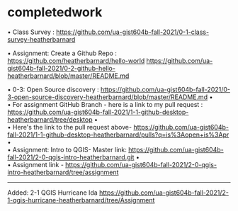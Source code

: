 # completedwork

•	Class Survey : https://github.com/ua-gist604b-fall-2021/0-1-class-survey-heatherbarnard

•	Assignment: Create a Github Repo : https://github.com/heatherbarnard/hello-world
https://github.com/ua-gist604b-fall-2021/0-2-github-hello-heatherbarnard/blob/master/README.md

•	0-3: Open Source discovery : https://github.com/ua-gist604b-fall-2021/0-3-open-source-discovery-heatherbarnard/blob/master/README.md
•	
•	For assignment GitHub Branch - here is a link to my pull request : https://github.com/ua-gist604b-fall-2021/1-1-github-desktop-heatherbarnard/tree/desktop
•	
•	Here's the link to the pull request above- https://github.com/ua-gist604b-fall-2021/1-1-github-desktop-heatherbarnard/pulls?q=is%3Aopen+is%3Apr
•	
•	Assignment: Intro to QGIS-  Master link:  https://github.com/ua-gist604b-fall-2021/2-0-qgis-intro-heatherbarnard.git 
•	
•	Assignment link - https://github.com/ua-gist604b-fall-2021/2-0-qgis-intro-heatherbarnard/tree/assignment





------------------------------------------------------------------------------------------------------------------------------------------------
Added: 2-1 QGIS Hurricane Ida
https://github.com/ua-gist604b-fall-2021/2-1-qgis-hurricane-heatherbarnard/tree/Assignment
